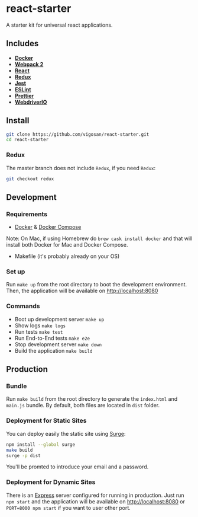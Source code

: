 # react-starter
A starter kit for universal react applications.

## Includes

- **[Docker](https://www.docker.com)**
- **[Webpack 2](https://webpack.js.org)**
- **[React](https://facebook.github.io/react)**
- **[Redux](http://redux.js.org/)**
- **[Jest](https://facebook.github.io/jest)**
- **[ESLint](http://eslint.org/)**
- **[Prettier](https://github.com/prettier/prettier)**
- **[WebdriverIO](http://webdriver.io)**

## Install

```bash
git clone https://github.com/vigosan/react-starter.git
cd react-starter
```

### Redux
The master branch does not include `Redux`, if you need `Redux`:

```bash
git checkout redux
```

## Development

### Requirements

  - [Docker](https://docs.docker.com/engine/understanding-docker) & [Docker Compose](https://docs.docker.com/compose/install)

  Note: On Mac, if using Homebrew do ``brew cask install docker`` and that will install both Docker for Mac and Docker Compose.

  - Makefile (it's probably already on your OS)

### Set up

Run ``make up`` from the root directory to boot the development environment. Then, the application will be available on [http://localhost:8080](http://localhost:8080)

### Commands

- Boot up development server ``make up``
- Show logs ``make logs``
- Run tests ``make test``
- Run End-to-End tests ``make e2e``
- Stop development server ``make down``
- Build the application ``make build``

## Production

### Bundle

Run ``make build`` from the root directory to generate the `index.html` and `main.js` bundle. By default, both files are located in `dist` folder.

### Deployment for Static Sites

You can deploy easily the static site using [Surge](https://surge.sh/):

```bash
npm install --global surge
make build
surge -p dist
```

You'll be promted to introduce your email and a password.

### Deployment for Dynamic Sites

There is an [Express](https://expressjs.com/) server configured for running in production. Just run ``npm start`` and the application will be available on [http://localhost:8080](http://localhost:8080) or ``PORT=8000 npm start`` if you want to user other port.
